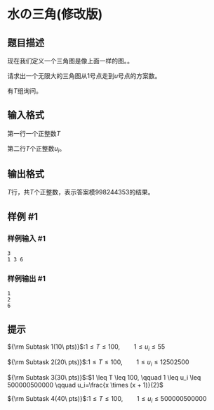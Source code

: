 # 水の三角(修改版)

## 题目描述

现在我们定义一个三角图是像上面一样的图。。

请求出一个无限大的三角图从$1$号点走到$u$号点的方案数。

有$T$组询问。

## 输入格式

第一行一个正整数$T$

第二行$T$个正整数$u_i$。

## 输出格式

$T$行，共$T$个正整数，表示答案模$998244353$的结果。

## 样例 #1

### 样例输入 #1
```
3
1 3 6
```

### 样例输出 #1

```
1
2
6
```

## 提示

${\rm Subtask 1(10\ pts)}$:$1 \leq T \leq 100, \qquad 1 \leq u_i \leq 55$

${\rm Subtask 2(20\ pts)}$:$1 \leq T \leq 100, \qquad 1 \leq u_i \leq 12502500$

${\rm Subtask 3(30\ pts)}$:$1 \leq T \leq 100, \qquad 1 \leq u_i \leq 500000500000 \qquad u_i=\frac{x \times (x + 1)}{2}$

${\rm Subtask 4(40\ pts)}$:$1 \leq T \leq 100, \qquad 1 \leq u_i \leq 500000500000$

